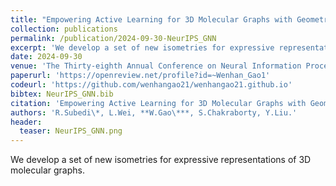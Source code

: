```yaml
---
title: "Empowering Active Learning for 3D Molecular Graphs with Geometric Graph Isomorphism"
collection: publications
permalink: /publication/2024-09-30-NeurIPS_GNN
excerpt: 'We develop a set of new isometries for expressive representations of 3D molecular graphs.'
date: 2024-09-30
venue: 'The Thirty-eighth Annual Conference on Neural Information Processing Systems (NeurIPS)'
paperurl: 'https://openreview.net/profile?id=~Wenhan_Gao1'
codeurl: 'https://github.com/wenhangao21/wenhangao21.github.io'
bibtex: NeurIPS_GNN.bib
citation: 'Empowering Active Learning for 3D Molecular Graphs with Geometric Graph Isomorphism. R.Subedi, L.Wei, W.Gao, S.Chakraborty, Y.Liu. NeurIPS'
authors: 'R.Subedi\*, L.Wei, **W.Gao\***, S.Chakraborty, Y.Liu.'
header:
  teaser: NeurIPS_GNN.png
---
```

We develop a set of new isometries for expressive representations of 3D molecular graphs.

